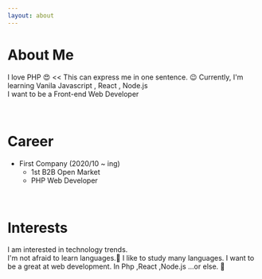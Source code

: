 ```yaml
---
layout: about 
---
```


# About Me
I love PHP 😍 << This can express me in one sentence. 😉
Currently, I'm learning Vanila Javascript , React , Node.js <br/>
I want to be a Front-end Web Developer

<br/>

# Career
* First Company (2020/10 ~ ing)
  * 1st B2B Open Market
  * PHP Web Developer

<br/>

# Interests
I am interested in technology trends.  
I'm not afraid to learn languages.🤭
I like to study many languages.
I want to be a great at web development.
In Php ,React ,Node.js ...or else. 🧐
